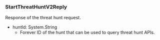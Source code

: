### StartThreatHuntV2Reply
Response of the threat hunt request.

- huntId: System.String
  - Forever ID of the hunt that can be used
to query threat hunt APIs.
